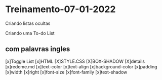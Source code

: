 # Treinamento-07-01-2022

Criando listas ocultas

 Criando uma To-do List

## com palavras ingles

[x]Toggle List
[x]HTML
[X]STYLE.CSS
[X]BOX-SHADOW
[X]details
[x]redeme.md
[x]text-color
[x]text-align
[x]background-color
[x]padding
[x]width
[x]right
[x]font-size
[x]font-family
[x]text-shadow
